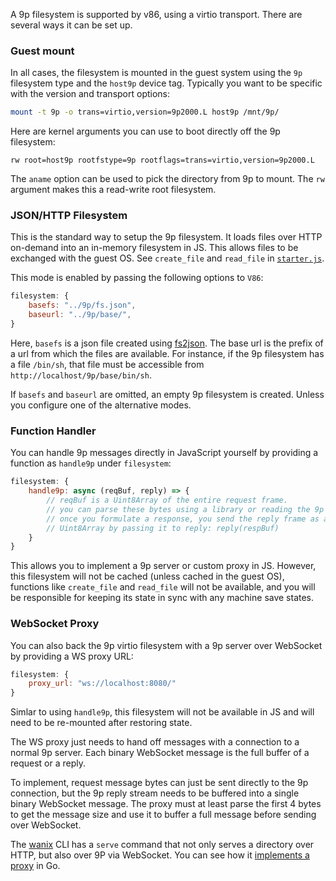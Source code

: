 A 9p filesystem is supported by v86, using a virtio transport. There are several
ways it can be set up.

### Guest mount

In all cases, the filesystem is mounted in the guest system using the `9p`
filesystem type and the `host9p` device tag. Typically you want to be specific
with the version and transport options:

```sh
mount -t 9p -o trans=virtio,version=9p2000.L host9p /mnt/9p/
```

Here are kernel arguments you can use to boot directly off the 9p filesystem:

```
rw root=host9p rootfstype=9p rootflags=trans=virtio,version=9p2000.L
```

The `aname` option can be used to pick the directory from 9p to mount. The `rw`
argument makes this a read-write root filesystem.


### JSON/HTTP Filesystem

This is the standard way to setup the 9p filesystem. It loads files over
HTTP on-demand into an in-memory filesystem in JS. This allows files to be
exchanged with the guest OS. See `create_file` and `read_file` in
[`starter.js`](https://github.com/copy/v86/blob/master/src/browser/starter.js).

This mode is enabled by passing the following options to `V86`:

```javascript
filesystem: {
    basefs: "../9p/fs.json",
    baseurl: "../9p/base/",
}
```

Here, `basefs` is a json file created using
[fs2json](https://github.com/copy/fs2json). The base url is the prefix of a url
from which the files are available. For instance, if the 9p filesystem has a
file `/bin/sh`, that file must be accessible from
`http://localhost/9p/base/bin/sh`.

If `basefs` and `baseurl` are omitted, an empty 9p filesystem is created. Unless
you configure one of the alternative modes.


### Function Handler

You can handle 9p messages directly in JavaScript yourself by providing a
function as `handle9p` under `filesystem`:

```javascript
filesystem: {
    handle9p: async (reqBuf, reply) => {
        // reqBuf is a Uint8Array of the entire request frame.
        // you can parse these bytes using a library or reading the 9p spec.
        // once you formulate a response, you send the reply frame as a
        // Uint8Array by passing it to reply: reply(respBuf)
    }
}
```

This allows you to implement a 9p server or custom proxy in JS. However, this
filesystem will not be cached (unless cached in the guest OS), functions like
`create_file` and `read_file` will not be available, and you will be responsible
for keeping its state in sync with any machine save states.


### WebSocket Proxy

You can also back the 9p virtio filesystem with a 9p server over WebSocket by
providing a WS proxy URL:

```javascript
filesystem: {
    proxy_url: "ws://localhost:8080/"
}
```

Simlar to using `handle9p`, this filesystem will not be available in JS and
will need to be re-mounted after restoring state.

The WS proxy just needs to hand off messages with a connection to a normal 9p
server. Each binary WebSocket message is the full buffer of a request or a
reply.

To implement, request message bytes can just be sent directly to the 9p
connection, but the 9p reply stream needs to be buffered into a single binary
WebSocket message. The proxy must at least parse the first 4 bytes to get the
message size and use it to buffer a full message before sending over WebSocket.

The [wanix](https://github.com/tractordev/wanix) CLI has a `serve` command that
not only serves a directory over HTTP, but also over 9P via WebSocket. You can
see how it [implements a proxy][1] in Go.

[1]: https://github.com/tractordev/wanix/blob/main/cmd/wanix/serve.go#L117-L177
